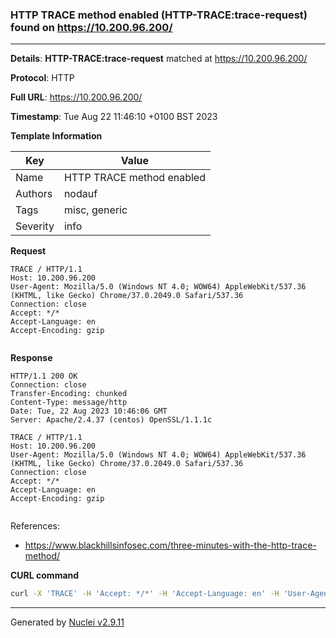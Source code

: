 ### HTTP TRACE method enabled (HTTP-TRACE:trace-request) found on https://10.200.96.200/

----
**Details**: **HTTP-TRACE:trace-request** matched at https://10.200.96.200/

**Protocol**: HTTP

**Full URL**: https://10.200.96.200/

**Timestamp**: Tue Aug 22 11:46:10 +0100 BST 2023

**Template Information**

| Key | Value |
| --- | --- |
| Name | HTTP TRACE method enabled |
| Authors | nodauf |
| Tags | misc, generic |
| Severity | info |

**Request**
```http
TRACE / HTTP/1.1
Host: 10.200.96.200
User-Agent: Mozilla/5.0 (Windows NT 4.0; WOW64) AppleWebKit/537.36 (KHTML, like Gecko) Chrome/37.0.2049.0 Safari/537.36
Connection: close
Accept: */*
Accept-Language: en
Accept-Encoding: gzip


```

**Response**
```http
HTTP/1.1 200 OK
Connection: close
Transfer-Encoding: chunked
Content-Type: message/http
Date: Tue, 22 Aug 2023 10:46:06 GMT
Server: Apache/2.4.37 (centos) OpenSSL/1.1.1c

TRACE / HTTP/1.1
Host: 10.200.96.200
User-Agent: Mozilla/5.0 (Windows NT 4.0; WOW64) AppleWebKit/537.36 (KHTML, like Gecko) Chrome/37.0.2049.0 Safari/537.36
Connection: close
Accept: */*
Accept-Language: en
Accept-Encoding: gzip


```

References: 
- https://www.blackhillsinfosec.com/three-minutes-with-the-http-trace-method/

**CURL command**
```sh
curl -X 'TRACE' -H 'Accept: */*' -H 'Accept-Language: en' -H 'User-Agent: Mozilla/5.0 (Windows NT 4.0; WOW64) AppleWebKit/537.36 (KHTML, like Gecko) Chrome/37.0.2049.0 Safari/537.36' 'https://10.200.96.200/'
```

----

Generated by [Nuclei v2.9.11](https://github.com/projectdiscovery/nuclei)